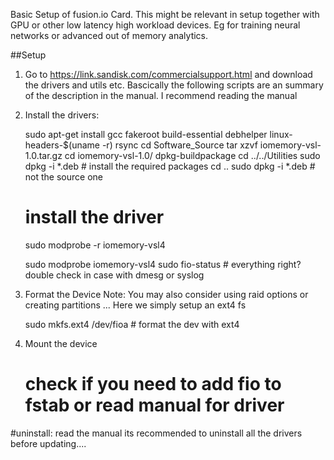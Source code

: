 Basic Setup of fusion.io Card.
This might be relevant in setup together with GPU or other low latency high workload devices. Eg for training neural networks or advanced out of memory analytics.

##Setup

1. Go to https://link.sandisk.com/commercialsupport.html and download the drivers and utils etc. Bascically the following scripts are an summary of the description in the manual. I recommend reading the manual

2. Install the drivers:

    sudo apt-get install gcc fakeroot build-essential debhelper linux-headers-$(uname -r) rsync
    cd Software_Source
    tar xzvf iomemory-vsl<version>-1.0.tar.gz
    cd iomemory-vsl<version>-1.0/
    dpkg-buildpackage
    cd ../../Utilities
    sudo dpkg -i *.deb # install the required packages
    cd ..
    sudo dpkg -i *.deb # not the source one
    # install the driver
    sudo modprobe -r iomemory-vsl4

    sudo modprobe iomemory-vsl4
    sudo fio-status # everything right? double check in case with dmesg or syslog
3. Format the Device
Note: You may also consider using raid options or creating partitions ... Here we simply setup an ext4 fs

    sudo mkfs.ext4 /dev/fioa # format the dev with ext4

4. Mount the device
    # check if you need to add fio to fstab or read manual for driver


#uninstall:
read the manual its recommended to uninstall all the drivers before updating....